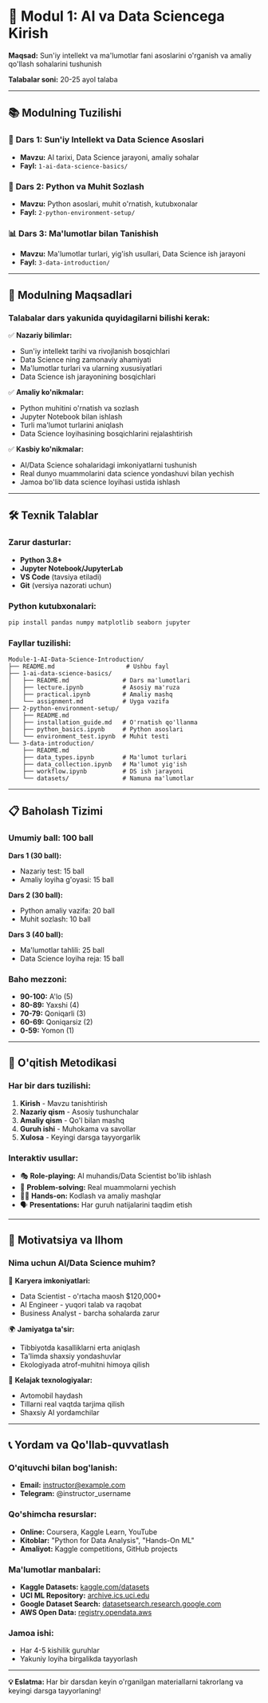 # 🤖 Modul 1: AI va Data Sciencega Kirish

**Maqsad:** Sun'iy intellekt va ma'lumotlar fani asoslarini o'rganish va amaliy qo'llash sohalarini tushunish

**Talabalar soni:** 20-25 ayol talaba

---

## 📚 Modulning Tuzilishi

### 🎯 **Dars 1: Sun'iy Intellekt va Data Science Asoslari**
- **Mavzu:** AI tarixi, Data Science jarayoni, amaliy sohalar
- **Fayl:** `1-ai-data-science-basics/`

### 🐍 **Dars 2: Python va Muhit Sozlash**
- **Mavzu:** Python asoslari, muhit o'rnatish, kutubxonalar
- **Fayl:** `2-python-environment-setup/`

### 📊 **Dars 3: Ma'lumotlar bilan Tanishish**
- **Mavzu:** Ma'lumotlar turlari, yig'ish usullari, Data Science ish jarayoni
- **Fayl:** `3-data-introduction/`

---

## 🎯 Modulning Maqsadlari

### Talabalar dars yakunida quyidagilarni bilishi kerak:

✅ **Nazariy bilimlar:**
- Sun'iy intellekt tarihi va rivojlanish bosqichlari
- Data Science ning zamonaviy ahamiyati
- Ma'lumotlar turlari va ularning xususiyatlari
- Data Science ish jarayonining bosqichlari

✅ **Amaliy ko'nikmalar:**
- Python muhitini o'rnatish va sozlash
- Jupyter Notebook bilan ishlash
- Turli ma'lumot turlarini aniqlash
- Data Science loyihasining bosqichlarini rejalashtirish

✅ **Kasbiy ko'nikmalar:**
- AI/Data Science sohalaridagi imkoniyatlarni tushunish
- Real dunyo muammolarini data science yondashuvi bilan yechish
- Jamoa bo'lib data science loyihasi ustida ishlash

---

## 🛠️ Texnik Talablar

### Zarur dasturlar:
- **Python 3.8+**
- **Jupyter Notebook/JupyterLab**
- **VS Code** (tavsiya etiladi)
- **Git** (versiya nazorati uchun)

### Python kutubxonalari:
```bash
pip install pandas numpy matplotlib seaborn jupyter
```

### Fayllar tuzilishi:
```
Module-1-AI-Data-Science-Introduction/
├── README.md                    # Ushbu fayl
├── 1-ai-data-science-basics/
│   ├── README.md               # Dars ma'lumotlari
│   ├── lecture.ipynb           # Asosiy ma'ruza
│   ├── practical.ipynb         # Amaliy mashq
│   └── assignment.md           # Uyga vazifa
├── 2-python-environment-setup/
│   ├── README.md
│   ├── installation_guide.md   # O'rnatish qo'llanma
│   ├── python_basics.ipynb     # Python asoslari
│   └── environment_test.ipynb  # Muhit testi
└── 3-data-introduction/
    ├── README.md
    ├── data_types.ipynb        # Ma'lumot turlari
    ├── data_collection.ipynb   # Ma'lumot yig'ish
    ├── workflow.ipynb          # DS ish jarayoni
    └── datasets/               # Namuna ma'lumotlar
```

---

## 📋 Baholash Tizimi

### Umumiy ball: 100 ball

**Dars 1 (30 ball):**
- Nazariy test: 15 ball
- Amaliy loyiha g'oyasi: 15 ball

**Dars 2 (30 ball):**
- Python amaliy vazifa: 20 ball
- Muhit sozlash: 10 ball

**Dars 3 (40 ball):**
- Ma'lumotlar tahlili: 25 ball
- Data Science loyiha reja: 15 ball

### Baho mezzoni:
- **90-100:** A'lo (5)
- **80-89:** Yaxshi (4)
- **70-79:** Qoniqarli (3)
- **60-69:** Qoniqarsiz (2)
- **0-59:** Yomon (1)

---

## 👥 O'qitish Metodikasi

### Har bir dars tuzilishi:
1. **Kirish** - Mavzu tanishtirish
2. **Nazariy qism** - Asosiy tushunchalar
3. **Amaliy qism** - Qo'l bilan mashq
4. **Guruh ishi** - Muhokama va savollar
5. **Xulosa** - Keyingi darsga tayyorgarlik

### Interaktiv usullar:
- 🎭 **Role-playing:** AI muhandis/Data Scientist bo'lib ishlash
- 🧩 **Problem-solving:** Real muammolarni yechish
- 👩‍💻 **Hands-on:** Kodlash va amaliy mashqlar
- 🗣️ **Presentations:** Har guruh natijalarini taqdim etish

---

## 🌟 Motivatsiya va Ilhom

### Nima uchun AI/Data Science muhim?

💼 **Karyera imkoniyatlari:**
- Data Scientist - o'rtacha maosh $120,000+
- AI Engineer - yuqori talab va raqobat
- Business Analyst - barcha sohalarda zarur

🌍 **Jamiyatga ta'sir:**
- Tibbiyotda kasalliklarni erta aniqlash
- Ta'limda shaxsiy yondashuvlar
- Ekologiyada atrof-muhitni himoya qilish

🔮 **Kelajak texnologiyalar:**
- Avtomobil haydash
- Tillarni real vaqtda tarjima qilish
- Shaxsiy AI yordamchilar

---

## 📞 Yordam va Qo'llab-quvvatlash

### O'qituvchi bilan bog'lanish:
- **Email:** instructor@example.com
- **Telegram:** @instructor_username

### Qo'shimcha resurslar:
- **Online:** Coursera, Kaggle Learn, YouTube
- **Kitoblar:** "Python for Data Analysis", "Hands-On ML"
- **Amaliyot:** Kaggle competitions, GitHub projects

### Ma'lumotlar manbalari:
- **Kaggle Datasets:** [kaggle.com/datasets](https://www.kaggle.com/datasets)
- **UCI ML Repository:** [archive.ics.uci.edu](https://archive.ics.uci.edu/ml/index.php)
- **Google Dataset Search:** [datasetsearch.research.google.com](https://datasetsearch.research.google.com/)
- **AWS Open Data:** [registry.opendata.aws](https://registry.opendata.aws/)

### Jamoa ishi:
- Har 4-5 kishilik guruhlar
- Yakuniy loyiha birgalikda tayyorlash

---

**💡 Eslatma:** Har bir darsdan keyin o'rganilgan materiallarni takrorlang va keyingi darsga tayyorlaning!
